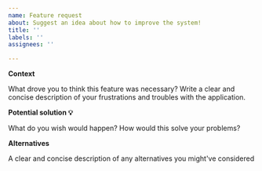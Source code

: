 ```yaml
---
name: Feature request
about: Suggest an idea about how to improve the system!
title: ''
labels: ''
assignees: ''

---
```


**Context**

What drove you to think this feature was necessary? Write a clear and concise description of your frustrations and troubles with the application.

**Potential solution 💡**

What do you wish would happen? How would this solve your problems?

**Alternatives**

A clear and concise description of any alternatives you might've considered
